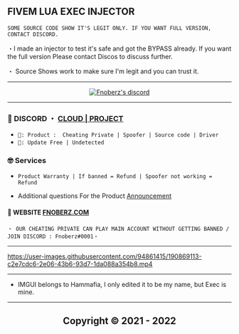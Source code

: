 ## FIVEM LUA EXEC INJECTOR 
```sh-session
SOME SOURCE CODE SHOW IT'S LEGIT ONLY. IF YOU WANT FULL VERSION, CONTACT DISCORD.
```

・I made an injector to test it's safe and got the BYPASS already. If you want the full version Please contact Discos to discuss further.

・ Source Shows work to make sure I'm legit and you can trust it.  


*** 
  <p align="center">
    <a href="https://discord.com/users/943374631644045363">
        <img title="Fnoberz discord" alt="Fnoberz's discord" src="https://discord.c99.nl/widget/theme-3/943374631644045363.png"/>
    </a>
</p> 


 
***
 
### 💬 DISCORD ・ [CLOUD | PROJECT](https://discord.gg/MBTkVcJefp) 


* ` 🛒: Product :  Cheating Private | Spoofer | Source code | Driver `
* ` 📌: Update Free | Undetected ` 

### 🤓 Services 

* ` Product Warranty | If banned = Refund | Spoofer not working = Refund `

- Additional questions For the Product [Announcement](https://github.com/SarnaxLii/Announcement)

#### 📝 WEBSITE [FNOBERZ.COM](http://fnoberz.com/)

 ```sh-session
・ OUR CHEATING PRIVATE CAN PLAY MAIN ACCOUNT WITHOUT GETTING BANNED / JOIN DISCORD : Fnoberz#0001・ 
```                
***





https://user-images.githubusercontent.com/94861415/190869113-c2e7cdc6-2e06-43b6-93d7-1da088a354b8.mp4



---

- IMGUI belongs to Hammafia, I only edited it to be my name, but Exec is mine.

---


<h2 align="center"> Copyright © 2021 - 2022
